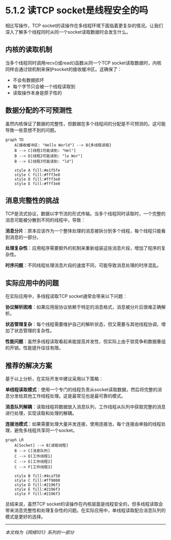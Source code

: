 # 5.1.2 读TCP socket是线程安全的吗

相比写操作，TCP socket的读操作在多线程环境下面临着更复杂的情况。让我们深入了解多个线程同时从同一个socket读取数据时会发生什么。

## 内核的读取机制

当多个线程同时调用recv()或read()函数从同一个TCP socket读取数据时，内核同样会通过锁机制来保护socket的接收缓冲区。这确保了：
- 不会有数据损坏
- 每个字节只会被一个线程读取到
- 读取操作本身是原子性的

## 数据分配的不可预测性

虽然内核保证了数据的完整性，但数据在多个线程间的分配是不可预测的。这可能导致一些意想不到的问题。

```mermaid
graph TD
    A[接收缓冲区: "Hello World"] --> B{多线程读取}
    B --> C[线程1可能读到: "Hel"]
    B --> D[线程2可能读到: "lo Wor"]
    B --> E[线程3可能读到: "ld"]
    
    style A fill:#e1f5fe
    style C fill:#fff3e0
    style D fill:#fff3e0
    style E fill:#fff3e0
```

## 消息完整性的挑战

TCP是流式协议，数据以字节流的形式传输。当多个线程同时读取时，一个完整的消息可能被分散到不同的线程中，导致：

**消息分片**：原本应该作为一个整体处理的消息被拆分到多个线程，每个线程只能看到消息的一部分。

**处理复杂性**：应用程序需要额外的机制来重新组装这些消息片段，增加了程序的复杂性。

**时序问题**：不同线程处理消息片段的速度不同，可能导致消息处理的时序混乱。

## 实际应用中的问题

在实际应用中，多线程读取TCP socket通常会带来以下问题：

**协议解析困难**：如果应用层协议依赖于特定的消息格式，消息被分片后很难正确解析。

**状态管理复杂**：每个线程需要维护自己的解析状态，但又需要与其他线程协调，增加了状态管理的复杂性。

**性能问题**：虽然多线程读取看起来能提高并发性，但实际上由于锁竞争和数据重组的开销，性能提升往往有限。

## 推荐的解决方案

基于以上分析，在实际开发中建议采用以下策略：

**单线程读取模式**：使用一个专门的线程负责从socket读取数据，然后将完整的消息分发给其他工作线程处理。这是最常见也是最可靠的模式。

**消息队列解耦**：读取线程将数据放入消息队列，工作线程从队列中获取完整的消息进行处理，实现读取和处理的解耦。

**连接池模式**：如果需要处理大量并发连接，使用连接池，每个连接由单独的线程处理，避免多线程共享同一个socket。

```mermaid
graph LR
    A[Socket] --> B[读取线程]
    B --> C[消息队列]
    C --> D[工作线程1]
    C --> E[工作线程2]
    C --> F[工作线程3]
    
    style B fill:#4caf50
    style C fill:#ff9800
    style D fill:#2196f3
    style E fill:#2196f3
    style F fill:#2196f3
```

总结来说，虽然TCP socket的读操作在内核层面是线程安全的，但多线程读取会带来消息完整性和处理复杂性的问题。在实际应用中，单线程读取配合消息队列的模式是更好的选择。

---

*本文档为《网络101》系列的一部分*
